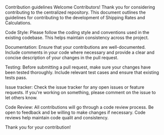 Contribution guidelines
Welcome Contributors!
Thank you for considering contributing to the centralized repository. This document outlines the guidelines for contributing to the development of Shipping Rates and Calculations.

Code Style:
Please follow the coding style and conventions used in the existing codebase. This helps maintain consistency across the project.

Documentation:
Ensure that your contributions are well-documented. Include comments in your code where necessary and provide a clear and concise description of your changes in the pull request.

Testing:
Before submitting a pull request, make sure your changes have been tested thoroughly. Include relevant test cases and ensure that existing tests pass.

Issue tracker:
Check the issue tracker for any open issues or feature requests. If you're working on something, please comment on the issue to let others know.

Code Review:
All contributions will go through a code review process. Be open to feedback and be willing to make changes if necessary. Code reviews help maintain code qualit and consistency.

Thank you for your contribution!
